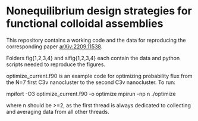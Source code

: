 # Nonequilibrium design strategies for functional colloidal assemblies
This repository contains a working code and the data for reproducing the corresponding paper [arXiv:2209.11538](https://arxiv.org/abs/2209.11538).

Folders fig{1,2,3,4} and sifig{1,2,3,4} each contain the data and python scripts needed to reproduce the figures.

optimize_current.f90 is an example code for optimizing probability flux from the N=7 first C3v nanocluster to the second C3v nanocluster.
To run:

mpifort -O3 optimize_current.f90 -o optimize
mpirun -np n ./optimize

where n should be >=2, as the first thread is always dedicated to collecting and averaging data from all other threads.
